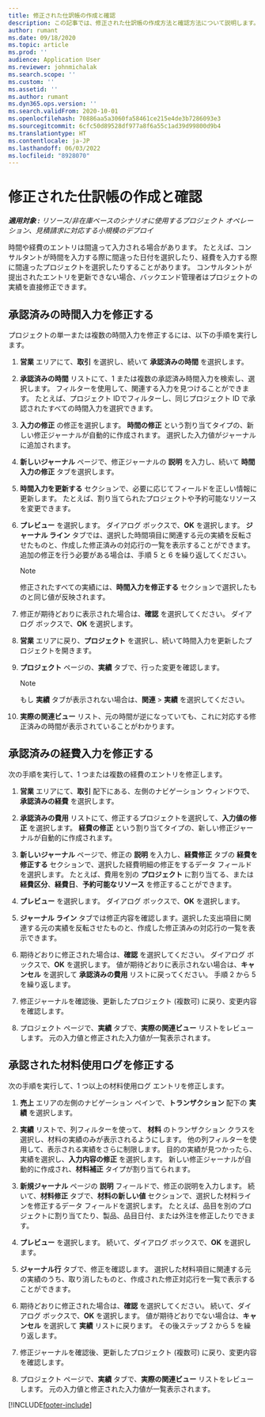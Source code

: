 ```yaml
---
title: 修正された仕訳帳の作成と確認
description: この記事では、修正された仕訳帳の作成方法と確認方法について説明します。
author: rumant
ms.date: 09/18/2020
ms.topic: article
ms.prod: ''
audience: Application User
ms.reviewer: johnmichalak
ms.search.scope: ''
ms.custom: ''
ms.assetid: ''
ms.author: rumant
ms.dyn365.ops.version: ''
ms.search.validFrom: 2020-10-01
ms.openlocfilehash: 70886aa5a3060fa58461ce215e4de3b7286093e3
ms.sourcegitcommit: 6cfc50d89528df977a8f6a55c1ad39d99800d9b4
ms.translationtype: HT
ms.contentlocale: ja-JP
ms.lasthandoff: 06/03/2022
ms.locfileid: "8928070"
---
```

# <a name="create-and-confirm-correction-journals"></a>修正された仕訳帳の作成と確認

_**適用対象 :** リソース/非在庫ベースのシナリオに使用するプロジェクト オペレーション、見積請求に対応する小規模のデプロイ_

時間や経費のエントリは間違って入力される場合があります。 たとえば、コンサルタントが時間を入力する際に間違った日付を選択したり、経費を入力する際に間違ったプロジェクトを選択したりすることがあります。 コンサルタントが提出されたエントリを更新できない場合、バックエンド管理者はプロジェクトの実績を直接修正できます。

## <a name="correct-approved-time-entries"></a>承認済みの時間入力を修正する     

プロジェクトの単一または複数の時間入力を修正するには、以下の手順を実行します。

1. **営業** エリアにて、**取引** を選択し、続いて **承認済みの時間** を選択します。 

2. **承認済みの時間** リストにて、1 または複数の承認済み時間入力を検索し、選択します。 フィルターを使用して、関連する入力を見つけることができます。 たとえば、プロジェクト IDでフィルターし、同じプロジェクト ID で承認されたすべての時間入力を選択できます。

3. **入力の修正** の修正を選択します。 **時間の修正** という割り当てタイプの、新しい修正ジャーナルが自動的に作成されます。 選択した入力値がジャーナルに追加されます。 

4. **新しいジャーナル** ページで、修正ジャーナルの **説明** を入力し、続いて **時間入力の修正** タブを選択します。  

5. **時間入力を更新する** セクションで、必要に応じてフィールドを正しい情報に更新します。 たとえば、割り当てられたプロジェクトや予約可能なリソースを変更できます。

6. **プレビュー** を選択します。 ダイアログ ボックスで、**OK** を選択します。 **ジャーナル ライン** タブでは、選択した時間項目に関連する元の実績を反転させたものと、作成した修正済みの対応行の一覧を表示することができます。 追加の修正を行う必要がある場合は、手順 5 と 6 を繰り返してください。 

    > [!NOTE]
    > 修正されたすべての実績には、**時間入力を修正する** セクションで選択したものと同じ値が反映されます。

7. 修正が期待どおりに表示された場合は、**確認** を選択してください。 ダイアログ ボックスで、**OK** を選択します。

8. **営業** エリアに戻り、**プロジェクト** を選択し、続いて時間入力を更新したプロジェクトを開きます。 

9. **プロジェクト** ページの、**実績** タブで、行った変更を確認します。 

    > [!NOTE]
    > もし **実績** タブが表示されない場合は、**関連** > **実績** を選択してください。  

10. **実際の関連ビュー** リスト、元の時間が逆になっていても、これに対応する修正済みの時間が表示されていることがわかります。 

 
## <a name="correct-approved-expense-entries"></a>承認済みの経費入力を修正する

次の手順を実行して、1 つまたは複数の経費のエントリを修正します。 

1. **営業** エリアにて、**取引** 配下にある、左側のナビゲーション ウィンドウで、**承認済みの経費** を選択します。

2. **承認済みの費用** リストにて、修正するプロジェクトを選択して、**入力値の修正** を選択します。 **経費の修正** という割り当てタイプの、新しい修正ジャーナルが自動的に作成されます。 

3. **新しいジャーナル** ページで、修正の **説明** を入力し、**経費修正** タブの **経費を修正する** セクションで、選択した経費明細の修正をするデータ フィールドを選択します。 たとえば、費用を別の **プロジェクト** に割り当てる、または **経費区分**、**経費日**、**予約可能なリソース** を修正することができます。

4. **プレビュー** を選択します。 ダイアログ ボックスで、**OK** を選択します。 

5. **ジャーナル ライン** タブでは修正内容を確認します。選択した支出項目に関連する元の実績を反転させたものと、作成した修正済みの対応行の一覧を表示できます。

6. 期待どおりに修正された場合は、**確認** を選択してください。 ダイアログ ボックスで、**OK** を選択します。 値が期待どおりに表示されない場合は、**キャンセル** を選択して **承認済みの費用** リストに戻ってください。 手順 2 から 5 を繰り返します。 

7. 修正ジャーナルを確認後、更新したプロジェクト (複数可) に戻り、変更内容を確認します。

8. プロジェクト ページで、**実績** タブで、**実際の関連ビュー** リストをレビューします。 元の入力値と修正された入力値が一覧表示されます。


## <a name="correct-approved-material-usage-logs"></a>承認された材料使用ログを修正する

次の手順を実行して、1 つ以上の材料使用ログ エントリを修正します。

1. **売上** エリアの左側のナビゲーション ペインで、**トランザクション** 配下の **実績** を選択します。

2. **実績** リストで、列フィルターを使って、 **材料** のトランザクション クラスを選択し、材料の実績のみが表示されるようにします。 他の列フィルターを使用して、表示される実績をさらに制限します。 目的の実績が見つかったら、実績を選択し、**入力内容の修正** を選択します。 新しい修正ジャーナルが自動的に作成され、**材料補正** タイプが割り当てられます。

3. **新規ジャーナル** ページの **説明** フィールドで、修正の説明を入力します。 続いて、**材料修正** タブで、**材料の新しい値** セクションで、選択した材料ラインを修正するデータ フィールドを選択します。 たとえば、品目を別のプロジェクトに割り当てたり、製品、品目日付、または外注を修正したりできます。

4. **プレビュー** を選択します。 続いて、ダイアログ ボックスで、**OK** を選択します。

5. **ジャーナル行** タブで、修正を確認します。 選択した材料項目に関連する元の実績のうち、取り消したものと、作成された修正対応行を一覧で表示することができます。

6. 期待どおりに修正された場合は、**確認** を選択してください。 続いて、ダイアログ ボックスで、**OK** を選択します。 値が期待どおりでない場合は、**キャンセル** を選択して **実績** リストに戻ります。 その後ステップ 2 から 5 を繰り返します。

7. 修正ジャーナルを確認後、更新したプロジェクト (複数可) に戻り、変更内容を確認します。

8. プロジェクト ページで、**実績** タブで、**実際の関連ビュー** リストをレビューします。 元の入力値と修正された入力値が一覧表示されます。


[!INCLUDE[footer-include](../includes/footer-banner.md)]
